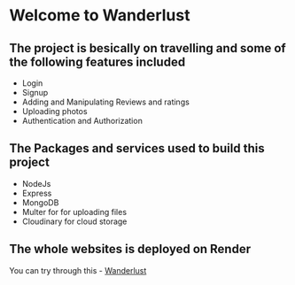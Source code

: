 # Welcome to Wanderlust

## The project is besically on travelling and some of the following features included
- Login
- Signup
- Adding and Manipulating Reviews and ratings
- Uploading photos
- Authentication and Authorization

## The Packages and services used to build this project
- NodeJs
- Express
- MongoDB
- Multer for for uploading files
- Cloudinary for cloud storage


## The whole websites is deployed on Render
You can try through this - [Wanderlust](https://wanderlust-q6kw.onrender.com/listings)
